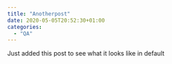 ```yaml
---
title: "Anotherpost"
date: 2020-05-05T20:52:30+01:00
categories:
  - "QA"
---
```


Just added this post to see what it looks like in default

